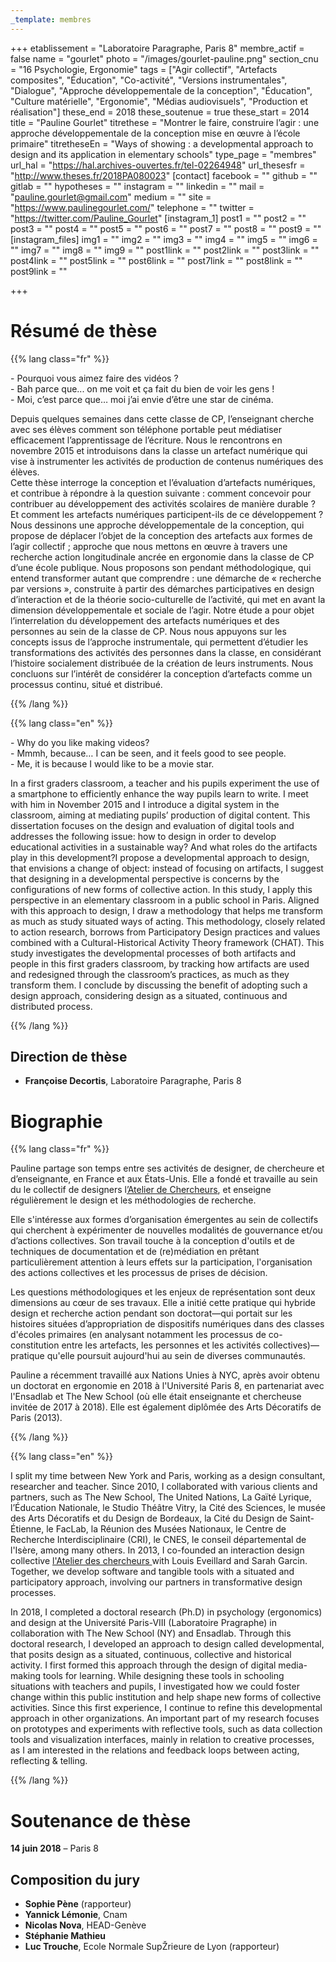 ```yaml
---
_template: membres
---
```


+++
etablissement = "Laboratoire Paragraphe, Paris 8"
membre_actif = false
name = "gourlet"
photo = "/images/gourlet-pauline.png"
section_cnu = "16 Psychologie, Ergonomie"
tags = ["Agir collectif", "Artefacts composites", "Éducation", "Co-activité", "Versions instrumentales", "Dialogue", "Approche développementale de la conception", "Éducation", "Culture matérielle", "Ergonomie", "Médias audiovisuels", "Production et réalisation"]
these_end = 2018
these_soutenue = true
these_start = 2014
title = "Pauline Gourlet"
titrethese = "Montrer le faire, construire l’agir : une approche développementale de la conception mise en œuvre à l’école primaire"
titretheseEn = "Ways of showing : a developmental approach to design and its application in elementary schools"
type_page = "membres"
url_hal = "https://hal.archives-ouvertes.fr/tel-02264948"
url_thesesfr = "http://www.theses.fr/2018PA080023"
[contact]
facebook = ""
github = ""
gitlab = ""
hypotheses = ""
instagram = ""
linkedin = ""
mail = "pauline.gourlet@gmail.com"
medium = ""
site = "https://www.paulinegourlet.com/"
telephone = ""
twitter = "https://twitter.com/Pauline_Gourlet"
[instagram_1]
post1 = ""
post2 = ""
post3 = ""
post4 = ""
post5 = ""
post6 = ""
post7 = ""
post8 = ""
post9 = ""
[instagram_files]
img1 = ""
img2 = ""
img3 = ""
img4 = ""
img5 = ""
img6 = ""
img7 = ""
img8 = ""
img9 = ""
post1link = ""
post2link = ""
post3link = ""
post4link = ""
post5link = ""
post6link = ""
post7link = ""
post8link = ""
post9link = ""

+++

<!-- Supprimer les parties non remplies (supprimer les blocks de lang s'il n'y a pas deux langues). Tu es libre d'ajouter ce que tu veux à cette partie -->

# Résumé de thèse

{{% lang class="fr" %}}

\- Pourquoi vous aimez faire des vidéos ?   
\- Bah parce que... on me voit et ça fait du bien de voir les gens !   
\- Moi, c’est parce que… moi j’ai envie d’être une star de cinéma.  
  
Depuis quelques semaines dans cette classe de CP, l’enseignant cherche avec ses élèves comment son téléphone portable peut médiatiser efficacement l’apprentissage de l’écriture. Nous le rencontrons en novembre 2015 et introduisons dans la classe un artefact numérique qui vise à instrumenter les activités de production de contenus numériques des élèves.  
 Cette thèse interroge la conception et l’évaluation d’artefacts numériques, et contribue à répondre à la question suivante : comment concevoir pour contribuer au développement des activités scolaires de manière durable ? Et comment les artefacts numériques participent-ils de ce développement ? Nous dessinons une approche développementale de la conception, qui propose de déplacer l’objet de la conception des artefacts aux formes de l’agir collectif ; approche que nous mettons en œuvre à travers une recherche action longitudinale ancrée en ergonomie dans la classe de CP d’une école publique. Nous proposons son pendant méthodologique, qui entend transformer autant que comprendre : une démarche de « recherche par versions », construite à partir des démarches participatives en design d’interaction et de la théorie socio-culturelle de l’activité, qui met en avant la dimension développementale et sociale de l’agir. Notre étude a pour objet l’interrelation du développement des artefacts numériques et des personnes au sein de la classe de CP. Nous nous appuyons sur les concepts issus de l’approche instrumentale, qui permettent d’étudier les transformations des activités des personnes dans la classe, en considérant l’histoire socialement distribuée de la création de leurs instruments. Nous concluons sur l’intérêt de considérer la conception d’artefacts comme un processus continu, situé et distribué.

{{% /lang %}}

{{% lang class="en" %}}

\- Why do you like making videos?  
\- Mmmh, because… I can be seen, and it feels good to see people.  
\- Me, it is because I would like to be a movie star.

In a first graders classroom, a teacher and his pupils experiment the use of a smartphone to efficiently enhance the way pupils learn to write. I meet with him in November 2015 and I introduce a digital system in the classroom, aiming at mediating pupils’ production of digital content. This dissertation focuses on the design and evaluation of digital tools and addresses the following issue: how to design in order to develop educational activities in a sustainable way? And what roles do the artifacts play in this development?I propose a developmental approach to design, that envisions a change of object: instead of focusing on artifacts, I suggest that designing in a developmental perspective is concerns by the configurations of new forms of collective action. In this study, I apply this perspective in an elementary classroom in a public school in Paris. Aligned with this approach to design, I draw a methodology that helps me transform as much as study situated ways of acting. This methodology, closely related to action research, borrows from Participatory Design practices and values combined with a Cultural-Historical Activity Theory framework (CHAT). This study investigates the developmental processes of both artifacts and people in this first graders classroom, by tracking how artifacts are used and redesigned through the classroom’s practices, as much as they transform them. I conclude by discussing the benefit of adopting such a design approach, considering design as a situated, continuous and distributed process.

{{% /lang %}}

## Direction de thèse

* **Françoise Decortis**, Laboratoire Paragraphe, Paris 8

# Biographie

{{% lang class="fr" %}}

Pauline partage son temps entre ses activités de designer, de chercheure et d’enseignante, en France et aux États-Unis. Elle a fondé et travaille au sein du le collectif de designers l[’Atelier de Chercheurs](http://latelier-des-chercheurs.fr), et enseigne régulièrement le design et les méthodologies de recherche.

Elle s'intéresse aux formes d’organisation émergentes au sein de collectifs qui cherchent à expérimenter de nouvelles modalités de gouvernance et/ou d’actions collectives. Son travail touche à la conception d'outils et de techniques de documentation et de (re)médiation en prêtant particulièrement attention à leurs effets sur la participation, l'organisation des actions collectives et les processus de prises de décision.

Les questions méthodologiques et les enjeux de représentation sont deux dimensions au cœur de ses travaux. Elle a initié cette pratique qui hybride design et recherche action pendant son doctorat—qui portait sur les histoires situées d’appropriation de dispositifs numériques dans des classes d'écoles primaires (en analysant notamment les processus de co-constitution entre les artefacts, les personnes et les activités collectives)— pratique qu'elle poursuit aujourd'hui au sein de diverses communautés.

Pauline a récemment travaillé aux Nations Unies à NYC, après avoir obtenu un doctorat en ergonomie en 2018 à l'Université Paris 8, en partenariat avec l'Ensadlab et The New School (où elle était enseignante et chercheuse invitée de 2017 à 2018). Elle est également diplômée des Arts Décoratifs de Paris (2013).

{{% /lang %}}

{{% lang class="en" %}}

I split my time between New York and Paris, working as a design consultant, researcher and teacher. Since 2010, I collaborated with various clients and partners, such as The New School, The United Nations, La Gaïté Lyrique, l’Éducation Nationale, le Studio Théâtre Vitry, la Cité des Sciences, le musée des Arts Décoratifs et du Design de Bordeaux, la Cité du Design de Saint-Étienne, le FacLab, la Réunion des Musées Nationaux, le Centre de Recherche Interdisciplinaire (CRI), le CNES, le conseil départemental de l'Isère, among many others. In 2013, I co-founded an interaction design collective [l'Atelier des chercheurs ](http://latelier-des-chercheurs.fr/)with Louis Eveillard and Sarah Garcin. Together, we develop software and tangible tools with a situated and participatory approach, involving our partners in transformative design processes.

In 2018, I completed a doctoral research (Ph.D) in psychology (ergonomics) and design at the Université Paris-VIII (Laboratoire Pragraphe) in collaboration with The New School (NY) and Ensadlab. Through this doctoral research, I developed an approach to design called developmental, that posits design as a situated, continuous, collective and historical activity. I first formed this approach through the design of digital media-making tools for learning. While designing these tools in schooling situations with teachers and pupils, I investigated how we could foster change within this public institution and help shape new forms of collective activities. Since this first experience, I continue to refine this developmental approach in other organizations. An important part of my research focuses on prototypes and experiments with reflective tools, such as data collection tools and visualization interfaces, mainly in relation to creative processes, as I am interested in the relations and feedback loops between acting, reflecting & telling.

{{% /lang %}}

# Soutenance de thèse

**14 juin 2018** – Paris 8

## Composition du jury

* **Sophie Pène** (rapporteur)
* **Yannick Lémonie**, Cnam
* **Nicolas Nova**, HEAD-Genève
* **Stéphanie Mathieu**
* **Luc Trouche**, Ecole Normale SupŽrieure de Lyon (rapporteur)
